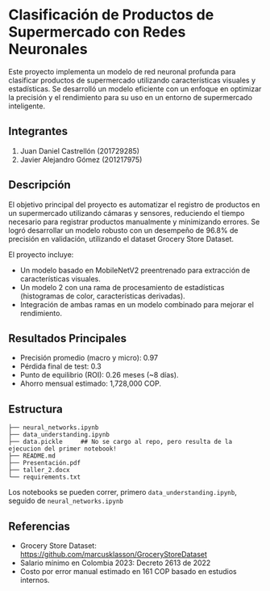 # Clasificación de Productos de Supermercado con Redes Neuronales

Este proyecto implementa un modelo de red neuronal profunda para clasificar productos de supermercado utilizando características visuales y estadísticas. Se desarrolló un modelo eficiente con un enfoque en optimizar la precisión y el rendimiento para su uso en un entorno de supermercado inteligente.

## Integrantes

1. Juan Daniel Castrellón (201729285)
2. Javier Alejandro Gómez (201217975) 

## Descripción

El objetivo principal del proyecto es automatizar el registro de productos en un supermercado utilizando cámaras y sensores, reduciendo el tiempo necesario para registrar productos manualmente y minimizando errores. Se logró desarrollar un modelo robusto con un desempeño de 96.8% de precisión en validación, utilizando el dataset Grocery Store Dataset.  

El proyecto incluye:

- Un modelo basado en MobileNetV2 preentrenado para extracción de características visuales.
- Un modelo 2 con una rama de procesamiento de estadísticas (histogramas de color, características derivadas).
- Integración de ambas ramas en un modelo combinado para mejorar el rendimiento.

## Resultados Principales
- Precisión promedio (macro y micro): 0.97
- Pérdida final de test: 0.3
- Punto de equilibrio (ROI): 0.26 meses (~8 días).
- Ahorro mensual estimado: 1,728,000 COP.

## Estructura

```
├── neural_networks.ipynb          
├── data_understanding.ipynb
├── data.pickle     ## No se cargo al repo, pero resulta de la ejecucion del primer notebook!
├── README.md
├── Presentación.pdf  
├── taller_2.docx  
└── requirements.txt  
```

Los notebooks se pueden correr, primero `data_understanding.ipynb`, seguido de `neural_networks.ipynb`

## Referencias

- Grocery Store Dataset: https://github.com/marcusklasson/GroceryStoreDataset
- Salario mínimo en Colombia 2023: Decreto 2613 de 2022
- Costo por error manual estimado en 161 COP basado en estudios internos.
